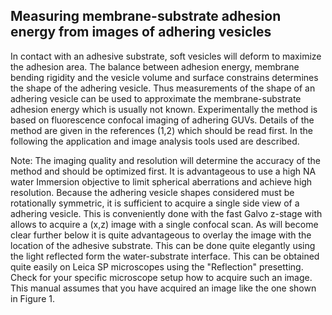## Measuring membrane-substrate adhesion energy from images of adhering vesicles ##

In contact with an adhesive substrate, soft vesicles will deform to maximize the adhesion area. 
The balance between adhesion energy, membrane bending rigidity and the vesicle volume and surface constrains determines the shape 
of the adhering vesicle. Thus measurements of the shape of an adhering vesicle can be used to approximate the 
membrane-substrate adhesion energy which is usually not known. Experimentally the method is based on fluorescence confocal imaging of adhering GUVs. Details of the method are given in the references (1,2) which should be read first. In the following the application and image analysis tools used are described. 

Note: The imaging quality and resolution will determine the accuracy of the method and should be optimized first.
It is advantageous to use a high NA water Immersion objective to limit spherical aberrations and achieve high resolution.
Because the adhering vesicle shapes considered must be rotationally symmetric, it is sufficient to acquire a single side view of a adhering vesicle.
This is conveniently done with the fast Galvo z-stage with allows to acquire a (x,z) image with a single confocal scan.
As will become clear further below it is quite advantageous to overlay the image with the location of the adhesive substrate.
This can be done quite elegantly using the light reflected form the water-substrate interface.
This can be obtained quite easily on Leica SP microscopes using the "Reflection" presetting. 
Check for your specific microscope setup how to acquire such an image. This manual assumes that you have acquired an image like the one shown in Figure 1.

